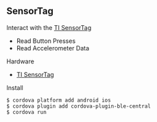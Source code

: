 ## SensorTag

Interact with the [TI SensorTag](http://www.ti.com/tool/cc2541dk-sensor)

 * Read Button Presses
 * Read Accelerometer Data

Hardware

 * [TI SensorTag](http://www.ti.com/tool/cc2541dk-sensor)

Install

    $ cordova platform add android ios
    $ cordova plugin add cordova-plugin-ble-central
    $ cordova run
    
